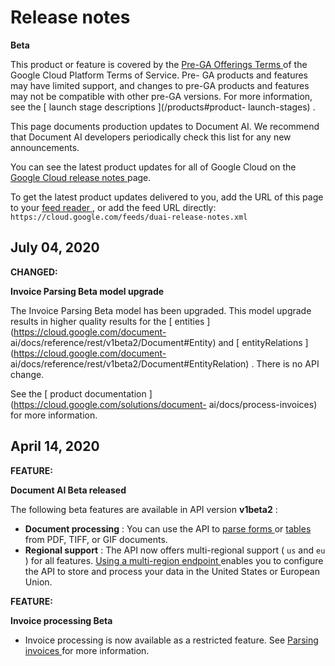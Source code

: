 #  Release notes

**Beta**

This product or feature is covered by the [ Pre-GA Offerings Terms
](/terms/service-terms#1) of the Google Cloud Platform Terms of Service. Pre-
GA products and features may have limited support, and changes to pre-GA
products and features may not be compatible with other pre-GA versions. For
more information, see the [ launch stage descriptions ](/products#product-
launch-stages) .

This page documents production updates to Document AI. We recommend that
Document AI developers periodically check this list for any new announcements.

You can see the latest product updates for all of Google Cloud on the [ Google
Cloud release notes ](/release-notes) page.

To get the latest product updates delivered to you, add the URL of this page
to your [ feed reader
](https://wikipedia.org/wiki/Comparison_of_feed_aggregators) , or add the feed
URL directly: ` https://cloud.google.com/feeds/duai-release-notes.xml `

##  July 04, 2020

**CHANGED:**

**Invoice Parsing Beta model upgrade**

The Invoice Parsing Beta model has been upgraded. This model upgrade results
in higher quality results for the [ entities
](https://cloud.google.com/document-
ai/docs/reference/rest/v1beta2/Document#Entity) and [ entityRelations
](https://cloud.google.com/document-
ai/docs/reference/rest/v1beta2/Document#EntityRelation) . There is no API
change.

See the [ product documentation ](https://cloud.google.com/solutions/document-
ai/docs/process-invoices) for more information.

##  April 14, 2020

**FEATURE:**

**Document AI Beta released**

The following beta features are available in API version **v1beta2** :

  * **Document processing** : You can use the API to [ parse forms ](https://cloud.google.com/solutions/document-ai/docs/process-forms) or [ tables ](https://cloud.google.com/solutions/document-ai/docs/process-tables) from PDF, TIFF, or GIF documents. 
  * **Regional support** : The API now offers multi-regional support ( ` us ` and ` eu ` ) for all features. [ Using a multi-region endpoint ](https://cloud.google.com/solutions/document-ai/docs/regions) enables you to configure the API to store and process your data in the United States or European Union. 

**FEATURE:**

**Invoice processing Beta**

  * Invoice processing is now available as a restricted feature. See [ Parsing invoices ](https://cloud.google.com/solutions/document-ai/docs/process-invoices) for more information. 

